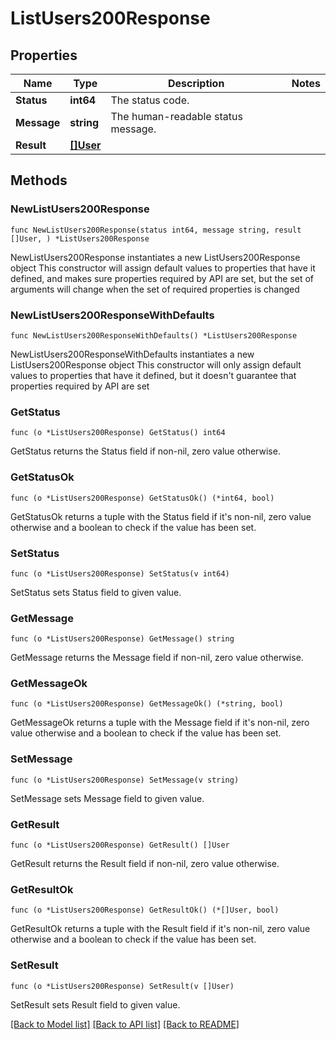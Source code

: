 # ListUsers200Response

## Properties

Name | Type | Description | Notes
------------ | ------------- | ------------- | -------------
**Status** | **int64** | The status code. | 
**Message** | **string** | The human-readable status message. | 
**Result** | [**[]User**](User.md) |  | 

## Methods

### NewListUsers200Response

`func NewListUsers200Response(status int64, message string, result []User, ) *ListUsers200Response`

NewListUsers200Response instantiates a new ListUsers200Response object
This constructor will assign default values to properties that have it defined,
and makes sure properties required by API are set, but the set of arguments
will change when the set of required properties is changed

### NewListUsers200ResponseWithDefaults

`func NewListUsers200ResponseWithDefaults() *ListUsers200Response`

NewListUsers200ResponseWithDefaults instantiates a new ListUsers200Response object
This constructor will only assign default values to properties that have it defined,
but it doesn't guarantee that properties required by API are set

### GetStatus

`func (o *ListUsers200Response) GetStatus() int64`

GetStatus returns the Status field if non-nil, zero value otherwise.

### GetStatusOk

`func (o *ListUsers200Response) GetStatusOk() (*int64, bool)`

GetStatusOk returns a tuple with the Status field if it's non-nil, zero value otherwise
and a boolean to check if the value has been set.

### SetStatus

`func (o *ListUsers200Response) SetStatus(v int64)`

SetStatus sets Status field to given value.


### GetMessage

`func (o *ListUsers200Response) GetMessage() string`

GetMessage returns the Message field if non-nil, zero value otherwise.

### GetMessageOk

`func (o *ListUsers200Response) GetMessageOk() (*string, bool)`

GetMessageOk returns a tuple with the Message field if it's non-nil, zero value otherwise
and a boolean to check if the value has been set.

### SetMessage

`func (o *ListUsers200Response) SetMessage(v string)`

SetMessage sets Message field to given value.


### GetResult

`func (o *ListUsers200Response) GetResult() []User`

GetResult returns the Result field if non-nil, zero value otherwise.

### GetResultOk

`func (o *ListUsers200Response) GetResultOk() (*[]User, bool)`

GetResultOk returns a tuple with the Result field if it's non-nil, zero value otherwise
and a boolean to check if the value has been set.

### SetResult

`func (o *ListUsers200Response) SetResult(v []User)`

SetResult sets Result field to given value.



[[Back to Model list]](../README.md#documentation-for-models) [[Back to API list]](../README.md#documentation-for-api-endpoints) [[Back to README]](../README.md)


